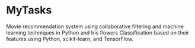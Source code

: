 # MyTasks
Movie recommendation system using collaborative filtering and machine learning techniques in Python and Iris flowers Classification based on their features using Python, scikit-learn, and TensorFlow.

